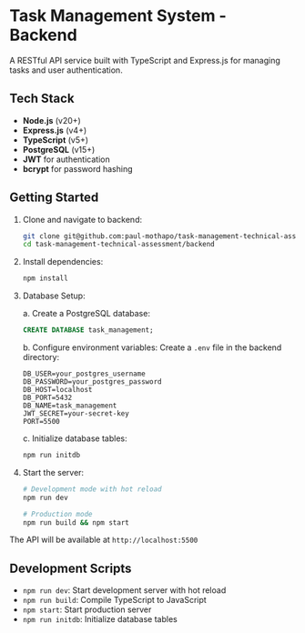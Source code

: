 # Task Management System - Backend

A RESTful API service built with TypeScript and Express.js for managing tasks and user authentication.

## Tech Stack

- **Node.js** (v20+)
- **Express.js** (v4+)
- **TypeScript** (v5+)
- **PostgreSQL** (v15+)
- **JWT** for authentication
- **bcrypt** for password hashing

## Getting Started

1. Clone and navigate to backend:
   ```bash
   git clone git@github.com:paul-mothapo/task-management-technical-assessment.git
   cd task-management-technical-assessment/backend
   ```

2. Install dependencies:
   ```bash
   npm install
   ```

3. Database Setup:
   
   a. Create a PostgreSQL database:
   ```sql
   CREATE DATABASE task_management;
   ```
   
   b. Configure environment variables:
   Create a `.env` file in the backend directory:
   ```env
   DB_USER=your_postgres_username
   DB_PASSWORD=your_postgres_password
   DB_HOST=localhost
   DB_PORT=5432
   DB_NAME=task_management
   JWT_SECRET=your-secret-key
   PORT=5500
   ```
   
   c. Initialize database tables:
   ```bash
   npm run initdb
   ```

4. Start the server:
   ```bash
   # Development mode with hot reload
   npm run dev

   # Production mode
   npm run build && npm start
   ```

The API will be available at `http://localhost:5500`

## Development Scripts

- `npm run dev`: Start development server with hot reload
- `npm run build`: Compile TypeScript to JavaScript
- `npm start`: Start production server
- `npm run initdb`: Initialize database tables 